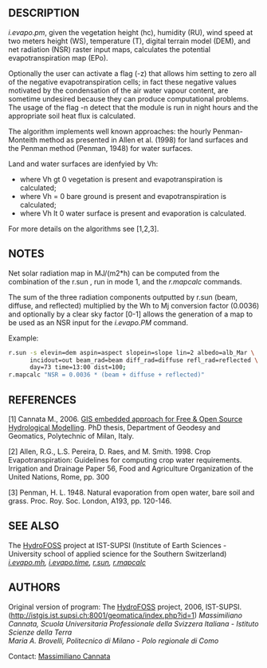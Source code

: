 ## DESCRIPTION

*i.evapo.pm*, given the vegetation height (hc), humidity (RU), wind
speed at two meters height (WS), temperature (T), digital terrain model
(DEM), and net radiation (NSR) raster input maps, calculates the
potential evapotranspiration map (EPo).

Optionally the user can activate a flag (-z) that allows him setting to
zero all of the negative evapotranspiration cells; in fact these
negative values motivated by the condensation of the air water vapour
content, are sometime undesired because they can produce computational
problems. The usage of the flag -n detect that the module is run in
night hours and the appropriate soil heat flux is calculated.

The algorithm implements well known approaches: the hourly
Penman-Monteith method as presented in Allen et al. (1998) for land
surfaces and the Penman method (Penman, 1948) for water surfaces.

Land and water surfaces are idenfyied by Vh:

- where Vh gt 0 vegetation is present and evapotranspiration is
  calculated;
- where Vh = 0 bare ground is present and evapotranspiration is
  calculated;
- where Vh lt 0 water surface is present and evaporation is calculated.

For more details on the algorithms see \[1,2,3\].

## NOTES

Net solar radiation map in MJ/(m2\*h) can be computed from the
combination of the r.sun , run in mode 1, and the *r.mapcalc* commands.

The sum of the three radiation components outputted by r.sun (beam,
diffuse, and reflected) multiplied by the Wh to Mj conversion factor
(0.0036) and optionally by a clear sky factor \[0-1\] allows the
generation of a map to be used as an NSR input for the *i.evapo.PM*
command.

Example:

```sh
r.sun -s elevin=dem aspin=aspect slopein=slope lin=2 albedo=alb_Mar \
      incidout=out beam_rad=beam diff_rad=diffuse refl_rad=reflected \
      day=73 time=13:00 dist=100;
r.mapcalc "NSR = 0.0036 * (beam + diffuse + reflected)"
```

## REFERENCES

\[1\] Cannata M., 2006. [GIS embedded approach for Free & Open Source
Hydrological
Modelling](http://istgis.ist.supsi.ch:8001/geomatica/index.php?id=1).
PhD thesis, Department of Geodesy and Geomatics, Polytechnic of Milan,
Italy.

\[2\] Allen, R.G., L.S. Pereira, D. Raes, and M. Smith. 1998. Crop
Evapotranspiration: Guidelines for computing crop water requirements.
Irrigation and Drainage Paper 56, Food and Agriculture Organization of
the United Nations, Rome, pp. 300

\[3\] Penman, H. L. 1948. Natural evaporation from open water, bare soil
and grass. Proc. Roy. Soc. London, A193, pp. 120-146.

## SEE ALSO

The [HydroFOSS](http://istgis.ist.supsi.ch:8001/geomatica/) project at
IST-SUPSI (Institute of Earth Sciences - University school of applied
science for the Southern Switzerland)  
*[i.evapo.mh](i.evapo.mh.md), [i.evapo.time](i.evapo.time.md),
[r.sun](r.sun.md), [r.mapcalc](r.mapcalc.md)*

## AUTHORS

Original version of program: The
[HydroFOSS](http://istgis.ist.supsi.ch:8001/geomatica/index.php?id=1)
project, 2006, IST-SUPSI.
(http://istgis.ist.supsi.ch:8001/geomatica/index.php?id=1) *Massimiliano
Cannata, Scuola Universitaria Professionale della Svizzera Italiana -
Istituto Scienze della Terra*  
*Maria A. Brovelli, Politecnico di Milano - Polo regionale di Como*

Contact: [Massimiliano Cannata](mailto:massimiliano.cannata@supsi.ch)
